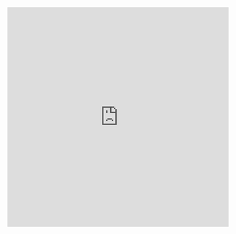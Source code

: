 <iframe width="100%" height="500" frameborder="0"
  src="https://observablehq.com/embed/5bb911525082b88c@20?cell=*&api_key=2f529a3644cd8c91f9ea52dbd05db072ef347ec3"></iframe>